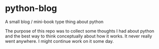 # python-blog
A small blog / mini-book type thing about python

The purpose of this repo was to collect some thoughts I had about python and the best way to think conceptually about how it works.
It never really went anywhere. I might continue work on it some day.

